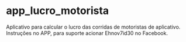 # app_lucro_motorista
Aplicativo para calcular o lucro das corridas de motoristas de aplicativo. Instruções no APP, para suporte acionar Ehnov7id30 no Facebook.
